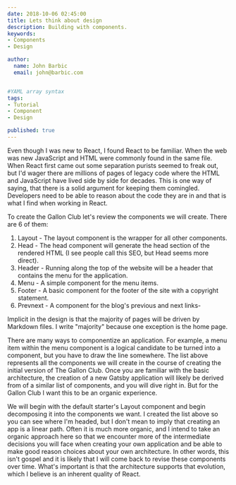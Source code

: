 ```yaml
---
date: 2018-10-06 02:45:00
title: Lets think about design
description: Building with components.
keywords: 
- Components
- Design

author: 
  name: John Barbic
  email: john@barbic.com


#YAML array syntax
tags:
- Tutorial
- Component
- Design

published: true
---
```

Even though I was new to React, I found React to be familiar. When the web was new JavaScript and HTML were commonly found in the same file. When React first came out some separation purists seemed to freak out, but I'd wager there are millions of pages of legacy code where the HTML and JavaScript have lived side by side for decades.  This is one way of saying, that there is a solid argument for keeping them comingled.  Developers need to be able to reason about the code they are in and that is what I find when working in React.

To create the Gallon Club let's review the components we will create.  There are 6 of them:
  1. Layout - The layout component is the wrapper for all other components.
  2. Head - The head component will generate the head section of the rendered HTML (I see people call this SEO, but Head seems more direct).
  3. Header - Running along the top of the website will be a header that contains the menu for the application.
  4. Menu - A simple component for the menu items.
  5. Footer - A basic component for the footer of the site with a copyright statement.
  6. Prevnext - A component for the blog's previous and next links-

Implicit in the design is that the majority of pages will be driven by Markdown files.  I write "majority" because one exception is the home page.  

There are many ways to componentize an application.  For example, a menu item within the menu component is a logical candidate to be turned into a component, but you have to draw the line somewhere.   The list above represents all the components we will create in the course of creating the initial version of The Gallon Club.  Once you are familiar with the basic architecture, the creation of a new Gatsby application will likely be derived from of a similar list of components, and you will dive right in.  But for the Gallon Club I want this to be an organic experience. 

We will begin with the default starter's Layout component and begin decomposing it into the components we want.  I created the list above so you can see where I'm headed, but I don't mean to imply that creating an app is a linear path. Often it is much more organic, and I intend to take an organic approach here so that we encounter more of the intermediate decisions you will face when creating your own application and be able to make good reason choices about your own architecture.  In other words, this isn't gospel and it is likely that I will come back to revise these components over time.  What's important is that the architecture supports that evolution, which I believe is an inherent quality of React.     